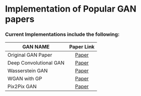 # Implementation of Popular GAN papers
### Current Implementations include the following:


| GAN NAME  | Paper Link |
| ------------- | :---: |
| Original GAN Paper   | [Paper](https://arxiv.org/abs/1406.2661)  |
| Deep Convolutional GAN  | [Paper](https://arxiv.org/abs/1511.06434)  |
| Wasserstein GAN   | [Paper](https://arxiv.org/abs/1701.07875)  |
| WGAN with GP  | [Paper](https://arxiv.org/abs/1704.00028)  |
| Pix2Pix GAN | [Paper](https://arxiv.org/abs/1611.07004)  |


